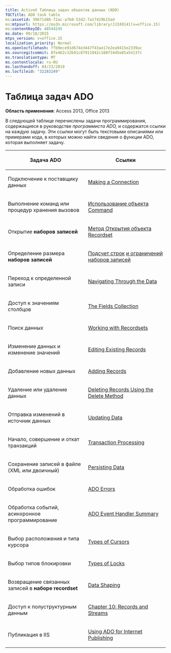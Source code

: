 ```yaml
---
title: ActiveX Таблица задач объектов данных (ADO)
TOCTitle: ADO task table
ms:assetid: 39671d86-72ac-a7b0-53d2-7a17429b15ad
ms:mtpsurl: https://msdn.microsoft.com/library/JJ249141(v=office.15)
ms:contentKeyID: 48544245
ms.date: 09/18/2015
mtps_version: v=office.15
localization_priority: Normal
ms.openlocfilehash: ffb9ece91d674e3447f43ae17e2ea9415e2339ac
ms.sourcegitcommit: 8fe462c32b91c87911942c188f3445e85a54137c
ms.translationtype: MT
ms.contentlocale: ru-RU
ms.lasthandoff: 04/23/2019
ms.locfileid: "32283249"
---
```

# <a name="ado-task-table"></a>Таблица задач ADO

**Область применения**: Access 2013, Office 2013

В следующей таблице перечислены задачи программирования, содержащиеся в руководстве *программиста ADO,* и содержатся ссылки на каждую задачу. Эти ссылки могут быть текстовыми описаниями или примерами кода, в которых можно найти сведения о функции ADO, которая выполняет задачу.

<table>
<colgroup>
<col style="width: 50%" />
<col style="width: 50%" />
</colgroup>
<thead>
<tr class="header">
<th><p>Задача ADO</p></th>
<th><p>Ссылки</p></th>
</tr>
</thead>
<tbody>
<tr class="odd">
<td><p>Подключение к поставщику данных</p></td>
<td><p><a href="making-a-connection.md">Making a Connection</a></p></td>
</tr>
<tr class="even">
<td><p>Выполнение команд или процедур хранения вызовов</p></td>
<td><p><a href="using-the-command-object-access.md">Использование объекта Command</a></p></td>
</tr>
<tr class="odd">
<td><p>Открытие <strong>наборов записей</strong></p></td>
<td><p><a href="open-method-ado-recordset.md">Метод Открытия объекта Recordset</a></p></td>
</tr>
<tr class="even">
<td><p>Определение размера <strong>наборов записей</strong></p></td>
<td><p><a href="counting-rows.md">Подсчет строк</a> <a href="the-limits-of-a-recordset.md">и ограничений наборов записей</a></p></td>
</tr>
<tr class="odd">
<td><p>Переход к определенной записи</p></td>
<td><p><a href="navigating-through-the-data.md">Navigating Through the Data</a></p></td>
</tr>
<tr class="even">
<td><p>Доступ к значениям столбцов</p></td>
<td><p><a href="the-fields-collection.md">The Fields Collection</a></p></td>
</tr>
<tr class="odd">
<td><p>Поиск данных</p></td>
<td><p><a href="working-with-recordsets.md">Working with Recordsets</a></p></td>
</tr>
<tr class="even">
<td><p>Изменение данных и изменение значений</p></td>
<td><p><a href="editing-existing-records.md">Editing Existing Records</a></p></td>
</tr>
<tr class="odd">
<td><p>Добавление новых данных</p></td>
<td><p><a href="adding-records.md">Adding Records</a></p></td>
</tr>
<tr class="even">
<td><p>Удаление или удаление данных</p></td>
<td><p><a href="deleting-records-using-the-delete-method.md">Deleting Records Using the Delete Method</a></p></td>
</tr>
<tr class="odd">
<td><p>Отправка изменений в источник данных</p></td>
<td><p><a href="updating-data.md">Updating Data</a></p></td>
</tr>
<tr class="even">
<td><p>Начало, совершение и откат транзакций</p></td>
<td><p><a href="transaction-processing.md">Transaction Processing</a></p></td>
</tr>
<tr class="odd">
<td><p>Сохранение записей в файле (XML или двоичный)</p></td>
<td><p><a href="persisting-data.md">Persisting Data</a></p></td>
</tr>
<tr class="even">
<td><p>Обработка ошибок</p></td>
<td><p><a href="ado-errors.md">ADO Errors</a></p></td>
</tr>
<tr class="odd">
<td><p>Обработка событий, асинхронное программирование</p></td>
<td><p><a href="ado-event-handler-summary.md">ADO Event Handler Summary</a></p></td>
</tr>
<tr class="even">
<td><p>Выбор расположения и типа курсора</p></td>
<td><p><a href="types-of-cursors.md">Types of Cursors</a></p></td>
</tr>
<tr class="odd">
<td><p>Выбор типов блокировки</p></td>
<td><p><a href="types-of-locks.md">Types of Locks</a></p></td>
</tr>
<tr class="even">
<td><p>Возвращение связанных записей в <strong>наборе recordset</strong></p></td>
<td><p><a href="data-shaping.md">Data Shaping</a></p></td>
</tr>
<tr class="odd">
<td><p>Доступ к полуструктурным данным</p></td>
<td><p><a href="chapter-10-records-and-streams.md">Chapter 10: Records and Streams</a></p></td>
</tr>
<tr class="even">
<td><p>Публикация в IIS</p></td>
<td><p><a href="using-ado-for-internet-publishing.md">Using ADO for Internet Publishing</a></p></td>
</tr>
</tbody>
</table>

